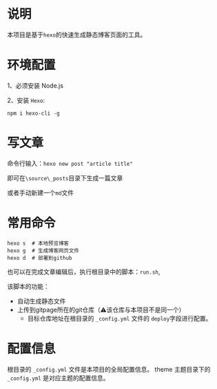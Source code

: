 # 说明

本项目是基于`hexo`的快速生成静态博客页面的工具。
# 环境配置

1、必须安装 Node.js

2、安装 `Hexo`:

`npm i hexo-cli -g`

# 写文章

命令行输入：`hexo new post "article title"`

即可在`\source\_posts`目录下生成一篇文章

或者手动新建一个`md`文件

# 常用命令

```shell
hexo s  # 本地预览博客
hexo g  # 生成博客网页文件
hexo d  # 部署到github
```

也可以在完成文章编辑后，执行根目录中的脚本：`run.sh`,

该脚本的功能：

- 自动生成静态文件
- 上传到gitpage所在的git仓库（⚠️该仓库与本项目不是同一个）
  - 目标仓库地址在根目录的 `_config.yml` 文件的 `deploy`字段进行配置。

# 配置信息

根目录的 `_config.yml` 文件是本项目的全局配置信息。
theme 主题目录下的`_config.yml` 是对应主题的配置信息。
